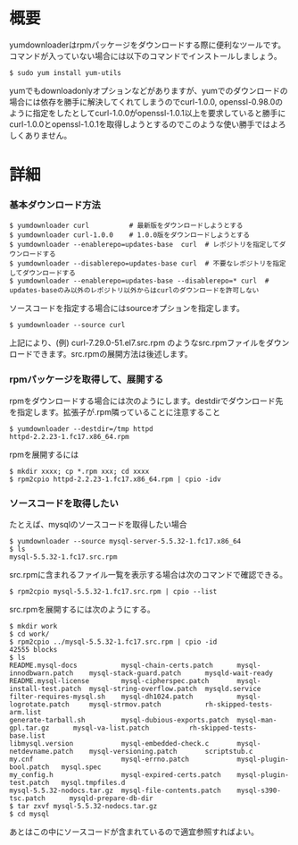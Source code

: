 # 概要
yumdownloaderはrpmパッケージをダウンロードする際に便利なツールです。
コマンドが入っていない場合には以下のコマンドでインストールしましょう。
```
$ sudo yum install yum-utils
```

yumでもdownloadonlyオプションなどがありますが、yumでのダウンロードの場合には依存を勝手に解決してくれてしまうのでcurl-1.0.0, openssl-0.98.0のように指定をしたとしてcurl-1.0.0がopenssl-1.0.1以上を要求していると勝手にcurl-1.0.0とopenssl-1.0.1を取得しようとするのでこのような使い勝手ではよろしくありません。


# 詳細

### 基本ダウンロード方法
```
$ yumdownloader curl          # 最新版をダウンロードしようとする
$ yumdownloader curl-1.0.0    # 1.0.0版をダウンロードしようとする
$ yumdownloader --enablerepo=updates-base  curl  # レポジトリを指定してダウンロードする
$ yumdownloader --disablerepo=updates-base curl  # 不要なレポジトリを指定してダウンロードする
$ yumdownloader --enablerepo=updates-base --disablerepo=* curl  # updates-baseのみ以外のレポジトリ以外からはcurlのダウンロードを許可しない
```

ソースコードを指定する場合にはsourceオプションを指定します。 
```
$ yumdownloader --source curl
```
上記により、(例) curl-7.29.0-51.el7.src.rpm のようなsrc.rpmファイルをダウンロードできます。src.rpmの展開方法は後述します。


### rpmパッケージを取得して、展開する
rpmをダウンロードする場合には次のようにします。destdirでダウンロード先を指定します。拡張子が.rpm隣っていることに注意すること
```
$ yumdownloader --destdir=/tmp httpd 
httpd-2.2.23-1.fc17.x86_64.rpm
```

rpmを展開するには
```
$ mkdir xxxx; cp *.rpm xxx; cd xxxx
$ rpm2cpio httpd-2.2.23-1.fc17.x86_64.rpm | cpio -idv
```

### ソースコードを取得したい
たとえば、mysqlのソースコードを取得したい場合
```
$ yumdownloader --source mysql-server-5.5.32-1.fc17.x86_64
$ ls
mysql-5.5.32-1.fc17.src.rpm
```

src.rpmに含まれるファイル一覧を表示する場合は次のコマンドで確認できる。
```
$ rpm2cpio mysql-5.5.32-1.fc17.src.rpm | cpio --list
```

src.rpmを展開するには次のようにする。
```
$ mkdir work
$ cd work/
$ rpm2cpio ../mysql-5.5.32-1.fc17.src.rpm | cpio -id
42555 blocks
$ ls
README.mysql-docs           mysql-chain-certs.patch      mysql-innodbwarn.patch    mysql-stack-guard.patch      mysqld-wait-ready
README.mysql-license        mysql-cipherspec.patch       mysql-install-test.patch  mysql-string-overflow.patch  mysqld.service
filter-requires-mysql.sh    mysql-dh1024.patch           mysql-logrotate.patch     mysql-strmov.patch           rh-skipped-tests-arm.list
generate-tarball.sh         mysql-dubious-exports.patch  mysql-man-gpl.tar.gz      mysql-va-list.patch          rh-skipped-tests-base.list
libmysql.version            mysql-embedded-check.c       mysql-netdevname.patch    mysql-versioning.patch       scriptstub.c
my.cnf                      mysql-errno.patch            mysql-plugin-bool.patch   mysql.spec
my_config.h                 mysql-expired-certs.patch    mysql-plugin-test.patch   mysql.tmpfiles.d
mysql-5.5.32-nodocs.tar.gz  mysql-file-contents.patch    mysql-s390-tsc.patch      mysqld-prepare-db-dir
$ tar zxvf mysql-5.5.32-nodocs.tar.gz
$ cd mysql
```
あとはこの中にソースコードが含まれているので適宜参照すればよい。


